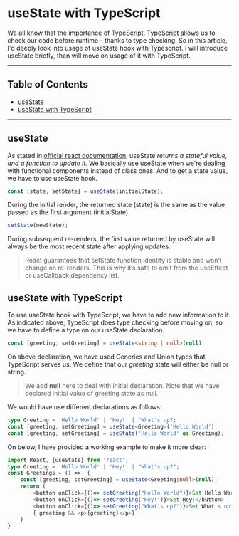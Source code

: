 # useState with TypeScript
We all know that the importance of TypeScript. TypeScript allows us to check our code before runtime - thanks to type checking. So in this article, I'd deeply look into usage of useState hook with Typescript.
I will introduce useState briefly, than will move on usage of it with TypeScript.


---

## Table of Contents


- [useState](#usestate)
- [useState with TypeScript](#usestate-with-typescript)



---

## useState

As stated in [official react documentation](https://reactjs.org/docs/hooks-reference.html#usestate), useState *returns a stateful value, and a function to update it.* We basically use useState when we're dealing with functional components instead of class ones. And to get a state value, we have to use useState hook.
```ts
const [state, setState] = useState(initialState);
```
During the initial render, the returned state (state) is the same as the value passed as the first argument (initialState).
```ts
setState(newState);
```
During subsequent re-renders, the first value returned by useState will always be the most recent state after applying updates.
>React guarantees that setState function identity is stable and won’t change on re-renders. This is why it’s safe to omit from the useEffect or useCallback dependency list.

## useState with TypeScript
To use useState hook with TypeScript, we have to add new information to it. As indicated above, TypeScript does type checking before moving on, so we have to define a type on our useState declaration.
```ts
const [greeting, setGreeting] = useState<string | null>(null);
```
On above declaration, we have used Generics and Union types that TypeScript serves us. We define that our *greeting* state will either be null or string.
> We add **null** here to deal with initial declaration. Note that we have declared initial value of greeting state as null.

We would have use different declarations as follows:
```ts
type Greeting = 'Hello World' | 'Hey!' | "What's up?;
const [greeting, setGreeting] = useState<Greeting>('Hello World');
const [greeting, setGreeting] = useState('Hello World' as Greeting);
```
On below, I have provided a working example to make it more clear:
```ts
import React, {useState} from 'react';
type Greeting = 'Hello World' | 'Hey!' | "What's up?";
const Greetings = () =>  {
	const [greeting, setGreeting] = useState<Greeting|null>(null);
	return (
		<button onClick={()=> setGreeting("Hello World")}>Set Hello World</button>
		<button onClick={()=> setGreeting("Hey!")}>Set Hey!</button>
		<button onClick={()=> setGreeting("What's up?")}>Set What's up?</button>
		{ greeting && <p>{greeting}</p>}
	)
}
```
